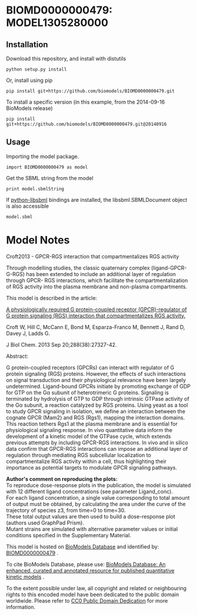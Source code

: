 # BIOMD0000000479: MODEL1305280000

## Installation

Download this repository, and install with distutils

`python setup.py install`

Or, install using pip

`pip install git+https://github.com/biomodels/BIOMD0000000479.git`

To install a specific version (in this example, from the 2014-09-16 BioModels release)

`pip install git+https://github.com/biomodels/BIOMD0000000479.git@20140916`

## Usage

Importing the model package.

`import BIOMD0000000479 as model`

Get the SBML string from the model

`print model.sbmlString`

If [python-libsbml](https://pypi.python.org/pypi/python-libsbml) bindings are
installed, the libsbml.SBMLDocument object is also accessible

`model.sbml`


# Model Notes


Croft2013 - GPCR-RGS interaction that compartmentalizes RGS activity

Through modelling studies, the classic quaternary complex (ligand-GPCR-G-RGS)
has been extended to include an additional layer of regulation through GPCR-
RGS interactions, which facilitate the compartmentalization of RGS activity
into the plasma membrane and non-plasma compartments.

This model is described in the article:

[A physiologically required G protein-coupled receptor (GPCR)-regulator of G
protein signaling (RGS) interaction that compartmentalizes RGS
activity.](http://identifiers.org/pubmed/23900842)

Croft W, Hill C, McCann E, Bond M, Esparza-Franco M, Bennett J, Rand D, Davey
J, Ladds G.

J Biol Chem. 2013 Sep 20;288(38):27327-42.

Abstract:

G protein-coupled receptors (GPCRs) can interact with regulator of G protein
signaling (RGS) proteins. However, the effects of such interactions on signal
transduction and their physiological relevance have been largely undetermined.
Ligand-bound GPCRs initiate by promoting exchange of GDP for GTP on the Gα
subunit of heterotrimeric G proteins. Signaling is terminated by hydrolysis of
GTP to GDP through intrinsic GTPase activity of the Gα subunit, a reaction
catalyzed by RGS proteins. Using yeast as a tool to study GPCR signaling in
isolation, we define an interaction between the cognate GPCR (Mam2) and RGS
(Rgs1), mapping the interaction domains. This reaction tethers Rgs1 at the
plasma membrane and is essential for physiological signaling response. In vivo
quantitative data inform the development of a kinetic model of the GTPase
cycle, which extends previous attempts by including GPCR-RGS interactions. In
vivo and in silico data confirm that GPCR-RGS interactions can impose an
additional layer of regulation through mediating RGS subcellular localization
to compartmentalize RGS activity within a cell, thus highlighting their
importance as potential targets to modulate GPCR signaling pathways.

**Author's comment on reproducing the plots:**   
To reproduce dose-response plots in the publication, the model is simulated
with 12 different ligand concentrations (see parameter Ligand_conc).  
For each ligand concentration, a single value corresponding to total amount of
output must be obtained, by calculating the area under the curve of the
trajectory of species z3, from time=0 to time=30.  
These total output values are then used to build a dose-response plot (authors
used GraphPad Prism).  
Mutant strains are simulated with alternative parameter values or initial
conditions specified in the Supplementary Material.

This model is hosted on [BioModels Database](http://www.ebi.ac.uk/biomodels/)
and identified by:
[BIOMD0000000479](http://identifiers.org/biomodels.db/BIOMD0000000479) .

To cite BioModels Database, please use: [BioModels Database: An enhanced,
curated and annotated resource for published quantitative kinetic
models](http://identifiers.org/pubmed/20587024) .

To the extent possible under law, all copyright and related or neighbouring
rights to this encoded model have been dedicated to the public domain
worldwide. Please refer to [CC0 Public Domain
Dedication](http://creativecommons.org/publicdomain/zero/1.0/) for more
information.


